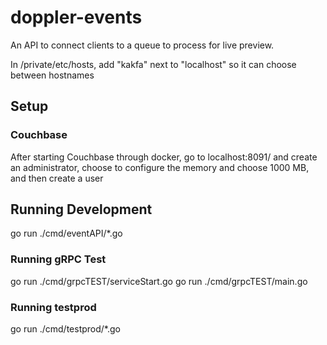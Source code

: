 # doppler-events

An API to connect clients to a queue to process for live preview.

In /private/etc/hosts, add "kakfa" next to "localhost" so it can choose between hostnames
## Setup
### Couchbase
After starting Couchbase through docker, go to localhost:8091/ and create an administrator, choose to configure the memory and choose 1000 MB, and then create a user

## Running Development
go run ./cmd/eventAPI/*.go

### Running gRPC Test
go run ./cmd/grpcTEST/serviceStart.go
go run ./cmd/grpcTEST/main.go

### Running testprod
go run ./cmd/testprod/*.go
